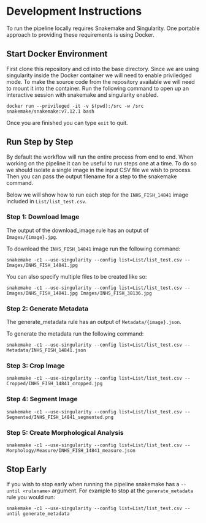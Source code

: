 # Development Instructions

To run the pipeline locally requires Snakemake and Singularity.
One portable approach to providing these requirements is using Docker.

## Start Docker Environment
First clone this repository and cd into the base directory.
Since we are using singularity inside the Docker container we will need to enable priviledged mode.
To make the source code from the repository available we will need to mount it into the container.
Run the following command to open up an interactive session with snakemake and singularity enabled.
```
docker run --privileged -it -v $(pwd):/src -w /src snakemake/snakemake:v7.12.1 bash
```
Once you are finished you can type `exit` to quit.

## Run Step by Step
By default the workflow will run the entire process from end to end.
When working on the pipeline it can be useful to run steps one at a time.
To do so we should isolate a single image in the input CSV file we wish to process.
Then you can pass the output filename for a step to the snakemake command.

Below we will show how to run each step for the `INHS_FISH_14841` image included in `List/list_test.csv`. 

### Step 1: Download Image
The output of the download_image rule has an output of `Images/{image}.jpg`.

To download the `INHS_FISH_14841` image run the following command:
```
snakemake -c1 --use-singularity --config list=List/list_test.csv -- Images/INHS_FISH_14841.jpg
```

You can also specify multiple files to be created like so:
```
snakemake -c1 --use-singularity --config list=List/list_test.csv -- Images/INHS_FISH_14841.jpg Images/INHS_FISH_38136.jpg
```

### Step 2: Generate Metadata
The generate_metadata rule has an output of `Metadata/{image}.json`.


To generate the metadata run the following command:
```
snakemake -c1 --use-singularity --config list=List/list_test.csv -- Metadata/INHS_FISH_14841.json
```

### Step 3: Crop Image
```
snakemake -c1 --use-singularity --config list=List/list_test.csv -- Cropped/INHS_FISH_14841_cropped.jpg
```

### Step 4: Segment Image
```
snakemake -c1 --use-singularity --config list=List/list_test.csv -- Segmented/INHS_FISH_14841_segmented.png
```

### Step 5: Create Morphological Analysis
```
snakemake -c1 --use-singularity --config list=List/list_test.csv -- Morphology/Measure/INHS_FISH_14841_measure.json
```

## Stop Early
If you wish to stop early when running the pipeline snakemake has a `--until <rulename>` argument.
For example to stop at the `generate_metadata` rule you would run:
```
snakemake -c1 --use-singularity --config list=List/list_test.csv --until generate_metadata
```
